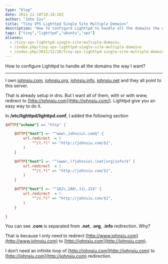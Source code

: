 ```yaml
---
type: "blog"
date: 2012-12-10T10:18:16Z
author: "John Siu"
title: "Tiny VPS Lighttpd Single Site Multiple Domains"
description: "How to configure Lighttpd to handle all the domains the way I want?"
tags: ["tiny","lighttpd","ubuntu","vps"]
aliases:
  - /tiny-vps-lighttpd-single-site-multiple-domains
  - /index.php/tiny-vps-lighttpd-single-site-multiple-domains
  - /index.php/2012/12/10/tiny-vps-lighttpd-single-site-multiple-domains
---
```

How to configure Lighttpd to handle all the domains the way I want?
<!--more-->

---

I own [johnsiu.com](http://johnsiu.com), [johnsiu.org](http://johnsiu.org), [johnsiu.info](http://johnsiu.info), [johnsiu.net](http://johnsiu.net) and they all point to this server.

That is already setup in dns. But I want all of them, with or with www, redirect to [http://johnsiu.com](http://johnsiu.com/). Lighttpd give you an easy way to do it.

In __/etc/lighttpd/lighttpd.conf__, I added the following section

```ini
$HTTP["scheme"] == "http" {

    $HTTP["host"] =~ "^www\.johnsiu\.com$" {
        url.redirect  = (
            "^/(.*)" => "http://johnsiu.com/$1",
        )
    }

    $HTTP["host"] =~ "^(www\.)?johnsiu\.(net|org|info)$" {
        url.redirect  = (
            "^/(.*)" => "http://johnsiu.com/$1",
        )
    }

    $HTTP["host"] =~ "^162\.208\.11\.21$" {
        url.redirect  = (
            "^/(.*)" => "http://johnsiu.com/$1",
        )
    }

}
```

You can see __.com__ is separated from __.net__, __.org__, __.info__ redirection. Why?

That is because I only need to redirect [http://www.johnsiu.com](http://www.johnsiu.com) to [http://johnsiu.com](http://johnsiu.com).

I don’t need an infinite loop of [http://johnsiu.com](http://johnsiu.com) to [http://johnsiu.com](http://johnsiu.com) redirection.

